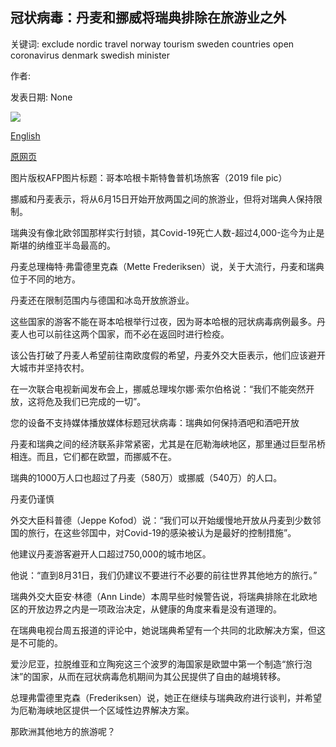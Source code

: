 ## 冠状病毒：丹麦和挪威将瑞典排除在旅游业之外

关键词: exclude nordic travel norway tourism sweden countries open coronavirus denmark swedish minister

作者: 

发表日期: None

![](https://ichef.bbci.co.uk/news/1024/branded_news/7067/production/_112557782_mediaitem112557780.jpg)

[English](Coronavirus%3A%20Denmark%20and%20Norway%20exclude%20Sweden%20from%20tourism.md)

[原网页](https://www.bbc.com/news/world-europe-52853556)

图片版权AFP图片标题：哥本哈根卡斯特鲁普机场旅客（2019 file pic）

挪威和丹麦表示，将从6月15日开始开放两国之间的旅游业，但将对瑞典人保持限制。

瑞典没有像北欧邻国那样实行封锁，其Covid-19死亡人数-超过4,000-迄今为止是斯堪的纳维亚半岛最高的。

丹麦总理梅特·弗雷德里克森（Mette Frederiksen）说，关于大流行，丹麦和瑞典位于不同的地方。

丹麦还在限制范围内与德国和冰岛开放旅游业。

这些国家的游客不能在哥本哈根举行过夜，因为哥本哈根的冠状病毒病例最多。丹麦人也可以前往这两个国家，而不必在返回时进行检疫。

该公告打破了丹麦人希望前往南欧度假的希望，丹麦外交大臣表示，他们应该避开大城市并坚持农村。

在一次联合电视新闻发布会上，挪威总理埃尔娜·索尔伯格说：“我们不能突然开放，这将危及我们已完成的一切”。

您的设备不支持媒体播放媒体标题冠状病毒：瑞典如何保持酒吧和酒吧开放

丹麦和瑞典之间的经济联系非常紧密，尤其是在厄勒海峡地区，那里通过巨型吊桥相连。而且，它们都在欧盟，而挪威不在。

瑞典的1000万人口也超过了丹麦（580万）或挪威（540万）的人口。

丹麦仍谨慎

外交大臣科普德（Jeppe Kofod）说：“我们可以开始缓慢地开放从丹麦到少数邻国的旅行，在这些邻国中，对Covid-19的感染被认为是最好的控制措施”。

他建议丹麦游客避开人口超过750,000的城市地区。

他说：“直到8月31日，我们仍建议不要进行不必要的前往世界其他地方的旅行。”

瑞典外交大臣安·林德（Ann Linde）本周早些时候警告说，将瑞典排除在北欧地区的开放边界之内是一项政治决定，从健康的角度来看是没有道理的。

在瑞典电视台周五报道的评论中，她说瑞典希望有一个共同的北欧解决方案，但这是不可能的。

爱沙尼亚，拉脱维亚和立陶宛这三个波罗的海国家是欧盟中第一个制造“旅行泡沫”的国家，从而在冠状病毒危机期间为其公民提供了自由的越境转移。

总理弗雷德里克森（Frederiksen）说，她正在继续与瑞典政府进行谈判，并希望为厄勒海峡地区提供一个区域性边界解决方案。

那欧洲其他地方的旅游呢？